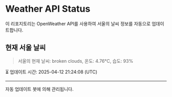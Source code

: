 
# Weather API Status

이 리포지토리는 OpenWeather API를 사용하여 서울의 날씨 정보를 자동으로 업데이트합니다.

## 현재 서울 날씨
> 서울의 현재 날씨: broken clouds, 온도: 4.76°C, 습도: 93%

⏳ 업데이트 시간: 2025-04-12 21:24:08 (UTC)

---
자동 업데이트 봇에 의해 관리됩니다.
